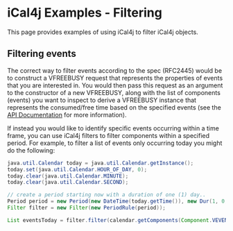 # iCal4j Examples - Filtering

This page provides examples of using iCal4j to filter iCal4j objects.

## Filtering events

The correct way to filter events according to the spec (RFC2445) would be to construct a VFREEBUSY request that represents the properties of events that you are interested in. You would then pass this request as an argument to the constructor of a new VFREEBUSY, along with the list of components (events) you want to inspect to derive a VFREEBUSY instance that represents the consumed/free time based on the specified events (see the [API Documentation](http://javadoc.io/doc/org.mnode.ical4j/ical4j/latest/ical4j.core/net/fortuna/ical4j/model/component/VFreeBusy.html) for more information).

If instead you would like to identify specific events occurring within a time frame, you can use iCal4j filters to filter components within a specified period. For example, to filter a list of events only occurring today you might do the following:

```java
java.util.Calendar today = java.util.Calendar.getInstance();
today.set(java.util.Calendar.HOUR_OF_DAY, 0);
today.clear(java.util.Calendar.MINUTE);
today.clear(java.util.Calendar.SECOND);

// create a period starting now with a duration of one (1) day..
Period period = new Period(new DateTime(today.getTime()), new Dur(1, 0, 0, 0));
Filter filter = new Filter(new PeriodRule(period));

List eventsToday = filter.filter(calendar.getComponents(Component.VEVENT));
```
